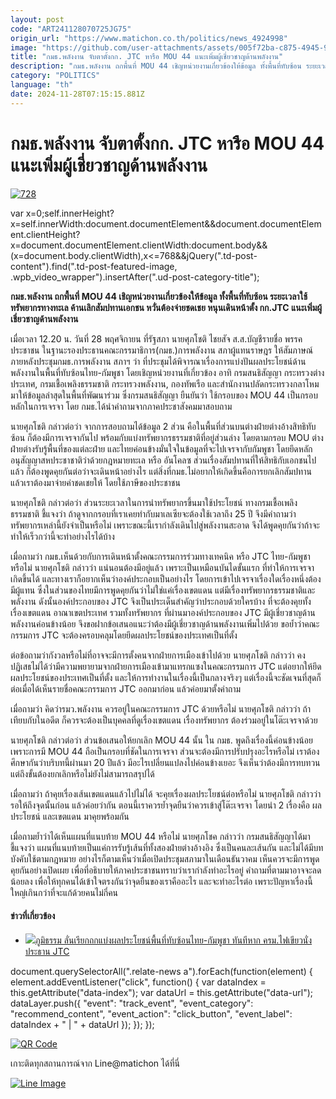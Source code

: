 ```yaml
---
layout: post
code: "ART241128070725JG75"
origin_url: "https://www.matichon.co.th/politics/news_4924998"
image: "https://github.com/user-attachments/assets/005f72ba-c875-4945-9eda-219ea9153243"
title: "กมธ.พลังงาน จับตาตั้งกก. JTC หารือ MOU 44 แนะเพิ่มผู้เชี่ยวชาญด้านพลังงาน"
description: "กมธ.พลังงาน ถกพื้นที่ MOU 44 เชิญหน่วยงานเกี่ยวข้องให้ข้อมูล ทั้งพื้นที่ทับซ้อน ระยะเวลาใช้ทรัพยากรทางทะเล ค้านเลิกสัมปทานเอกชน หวั่นต้องจ่ายชดเชย"
category: "POLITICS"
language: "th"
date: 2024-11-28T07:15:15.881Z
---
```


# กมธ.พลังงาน จับตาตั้งกก. JTC หารือ MOU 44 แนะเพิ่มผู้เชี่ยวชาญด้านพลังงาน

[![](https://www.matichon.co.th/wp-content/uploads/2024/11/728-368.jpg "728")](https://www.matichon.co.th/wp-content/uploads/2024/11/728-368.jpg)

var x=0;self.innerHeight?x=self.innerWidth:document.documentElement&&document.documentElement.clientHeight?x=document.documentElement.clientWidth:document.body&&(x=document.body.clientWidth),x<=768&&jQuery(".td-post-content").find(".td-post-featured-image, .wpb\_video\_wrapper").insertAfter(".ud-post-category-title");

**กมธ.พลังงาน ถกพื้นที่ MOU 44 เชิญหน่วยงานเกี่ยวข้องให้ข้อมูล ทั้งพื้นที่ทับซ้อน ระยะเวลาใช้ทรัพยากรทางทะเล ค้านเลิกสัมปทานเอกชน หวั่นต้องจ่ายชดเชย หนุนเดินหน้าตั้ง กก.JTC แนะเพิ่มผู้เชี่ยวชาญด้านพลังงาน**

เมื่อเวลา 12.20 น. วันที่ 28 พฤศจิกายน ที่รัฐสภา นายศุภโชติ ไชยสัจ ส.ส.บัญชีรายชื่อ พรรคประชาชน ในฐานะรองประธานคณะกรรมาธิการ(กมธ.)การพลังงาน สภาผู้แทนราษฎร ให้สัมภาษณ์ภายหลังประชุมกมธ.การพลังงาน สภาฯ ว่า ที่ประชุมได้พิจารณาเรื่องการแบ่งปันผลประโยชน์ด้านพลังงานในพื้นที่ทับซ้อนไทย-กัมพูชา โดยเชิญหน่วยงานที่เกี่ยวข้อง อาทิ กรมสนธิสัญญา กระทรวงต่างประเทศ, กรมเชื้อเพลิงธรรมชาติ กระทรวงพลังงาน, กองทัพเรือ และสำนักงานปลัดกระทรวงกลาโหม มาให้ข้อมูลล่าสุดในพื้นที่พัฒนาร่วม ซึ่งกรมสนธิสัญญา ยืนยันว่า ใช้กรอบของ MOU 44 เป็นกรอบหลักในการเจรจา โดย กมธ.ได้นำคำถามจากภาคประชาสังคมมาสอบถาม

นายศุภโชติ กล่าวต่อว่า จากการสอบถามได้ข้อมูล 2 ส่วน คือในพื้นที่ส่วนบนต่างฝ่ายต่างอ้างสิทธิทับซ้อน ก็ต้องมีการเจรจากันไป พร้อมกับแบ่งทรัพยากรธรรมชาติที่อยู่ส่วนล่าง โดยตามกรอบ MOU ต่างฝ่ายต่างรับรู้พื้นที่ของแต่ละฝ่าย และไทยค่อนข้างมั่นใจในข้อมูลที่จะไปเจรจากับกัมพูชา โดยยึดหลักอนุสัญญาสหประชาชาติว่าด้วยกฎหมายทะเล หรือ อันโคลซ ส่วนเรื่องสัมปทานที่ให้สิทธิกับเอกชนไปแล้ว ก็ต้องพูดคุยกันต่อว่าจะเดินหน้าอย่างไร แต่สิ่งที่กมธ.ไม่อยากให้เกิดขึ้นคือการยกเลิกสัมปทาน แล้วเราต้องมาจ่ายค่าชดเชยให้ โดยใช้ภาษีของประชาชน

นายศุภโชติ กล่าวต่อว่า ส่วนระยะเวลาในการนำทรัพยากรขึ้นมาใช้ประโยชน์ ทางกรมเชื้อเพลิงธรรมชาติ ชี้แจงว่า ถ้าดูจากกรอบที่เราเคยทำกับมาเลเซียจะต้องใช้เวลาถึง 25 ปี จึงมีคำถามว่า ทรัพยากรเหล่านี้ยังจำเป็นหรือไม่ เพราะขณะนี้เรากำลังเดินไปสู่พลังงานสะอาด จึงได้พูดคุยกันว่าถ้าจะทำให้เร็วกว่านี้จะทำอย่างไรได้บ้าง

เมื่อถามว่า กมธ.เห็นด้วยกับการเดินหน้าตั้งคณะกรรมการร่วมทางเทคนิค หรือ JTC ไทย-กัมพูชา หรือไม่ นายศุภโชติ กล่าวว่า แน่นอนต้องมีอยู่แล้ว เพราะเป็นเหมือนบันไดขั้นแรก ที่ทำให้การเจรจาเกิดขึ้นได้ และทางเราก็อยากเห็นว่าองค์ประกอบเป็นอย่างไร โดยการเข้าไปเจรจาเรื่องใดเรื่องหนึ่งต้องมีผู้แทน ซึ่งในส่วนของไทยมีการพูดคุยกันว่าไม่ใช่แค่เรื่องเขตแดน แต่มีเรื่องทรัพยากรธรรมชาติและพลังงาน ดังนั้นองค์ประกอบของ JTC จึงเป็นประเด็นสำคัญว่าประกอบด้วยใครบ้าง ที่จะต้องคุยทั้งเรื่องเขตแดน อาณาเขตประเทศ รวมทั้งทรัพยากร ที่ผ่านมาองค์ประกอบของ JTC มีผู้เชี่ยวชาญด้านพลังงานค่อนข้างน้อย จึงขอฝากข้อเสนอแนะว่าต้องมีผู้เชี่ยวชาญด้านพลังงานเพิ่มไปด้วย ขอย้ำว่าคณะกรรมการ JTC จะต้องครอบคลุมโดยยึดผลประโยชน์ของประเทศเป็นที่ตั้ง

ต่อข้อถามว่ากังวลหรือไม่ที่อาจจะมีการตั้งคนจากฝ่ายการเมืองเข้าไปด้วย นายศุภโชติ กล่าวว่า คงปฏิเสธไม่ได้ว่ามีความพยายามจากฝ่ายการเมืองเข้ามาแทรกแซงในคณะกรรมการ JTC แต่อยากให้ยึดผลประโยชน์ของประเทศเป็นที่ตั้ง และให้การทำงานในเรื่องนี้เป็นกลางจริงๆ แต่เรื่องนี้จะชัดเจนที่สุดก็ต่อเมื่อได้เห็นรายชื่อคณะกรรมการ JTC ออกมาก่อน แล้วค่อยมาตั้งคำถาม

เมื่อถามว่า คิดว่ารมว.พลังงาน ควรอยู่ในคณะกรรมการ JTC ด้วยหรือไม่ นายศุภโชติ กล่าวว่า ถ้าเทียบกับในอดีต ก็ควรจะต้องเป็นบุคคลที่ดูเรื่องเขตแดน เรื่องทรัพยากร ต้องร่วมอยู่ในโต๊ะเจรจาด้วย

นายศุภโชติ กล่าวต่อว่า ส่วนข้อเสนอให้ยกเลิก MOU 44 นั้น ใน กมธ. พูดถึงเรื่องนี้ค่อนข้างน้อย เพราะการมี MOU 44 ถือเป็นกรอบที่ชัดในการเจรจา ส่วนจะต้องมีการปรับปรุงอะไรหรือไม่ เราต้องศึกษากันว่าบริบทนี้ผ่านมา 20 ปีแล้ว มีอะไรเปลี่ยนแปลงไปค่อนข้างเยอะ จึงเห็นว่าต้องมีการทบทวน แต่ถึงขั้นต้องยกเลิกหรือไม่ยังไม่สามารถสรุปได้

เมื่อถามว่า ถ้าคุยเรื่องเส้นเขตแดนแล้วไปไม่ได้ จะคุยเรื่องผลประโยชน์ต่อหรือไม่ นายศุภโชติ กล่าวว่า รอให้ถึงจุดนั้นก่อน แล้วค่อยว่ากัน ตอนนี้เราควรย้ำจุดยืนว่าควรเข้าสู่โต๊ะเจรจา โดยนำ 2 เรื่องคือ ผลประโยชน์ และเขตแดน มาคุยพร้อมกัน

เมื่อถามย้ำว่าได้เห็นแผนที่แนบท้าย MOU 44 หรือไม่ นายศุภโชค กล่าวว่า กรมสนธิสัญญาได้มาชี้แจงว่า แผนที่แนบท้ายเป็นแค่การรับรู้เส้นที่ทั้งสองฝ่ายต่างอ้างอิง ซึ่งเป็นคนละเส้นกัน และไม่ได้มีบทบังคับใช้ตามกฎหมาย อย่างไรก็ตามเห็นว่าเมื่อเปิดประชุมสภามาในเดือนธันวาคม เห็นควรจะมีการพูดคุยกันอย่างเปิดเผย เพื่อที่อธิบายให้ภาคประชาชนทราบว่าเรากำลังทำอะไรอยู่ คำถามที่ตามมาอาจจะลดน้อยลง เพื่อให้ทุกคนได้เข้าใจตรงกันว่าจุดยืนของเราคืออะไร และจะทำอะไรต่อ เพราะปัญหาเรื่องนี้ใหญ่เกินกว่าที่จะแก้ด้วยคนไม่กี่คน

#### ข่าวที่เกี่ยวข้อง

*   [![](https://www.matichon.co.th/wp-content/uploads/2024/11/728-198.jpg)ภูมิธรรม ลั่นเรียกถกแบ่งผลประโยชน์พื้นที่ทับซ้อนไทย-กัมพูชา ทันทีหาก ครม.ไฟเขียวนั่งประธาน JTC](https://www.matichon.co.th/politics/news_4899674)

document.querySelectorAll(".relate-news a").forEach(function(element) { element.addEventListener("click", function() { var dataIndex = this.getAttribute("data-index"); var dataUrl = this.getAttribute("data-url"); dataLayer.push({ "event": "track\_event", "event\_category": "recommend\_content", "event\_action": "click\_button", "event\_label": dataIndex + " | " + dataUrl }); }); });

[![QR Code](https://www.matichon.co.th/wp-content/uploads/2023/07/wob1371z.jpg)](https://lin.ee/ht0nDxX)

เกาะติดทุกสถานการณ์จาก Line@matichon ได้ที่นี่

[![Line Image](https://www.matichon.co.th/wp-content/uploads/2023/07/th.png)](https://lin.ee/ht0nDxX)